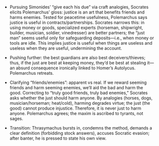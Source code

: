 - Pursuing Simonides’ “give each his due” via craft analogies, Socrates elicits Polemarchus’ gloss: justice is an art that benefits friends and harms enemies. Tested for peacetime usefulness, Polemarchus says justice is useful in contracts/partnerships. Socrates narrows this: in using money or goods, specialized experts (horseman, shipwright, builder, musician, soldier, vinedresser) are better partners; the “just man” seems useful only for safeguarding deposits—i.e., when money or tools are idle. This implies justice is useful when things are useless and useless when they are useful, undermining the account.

- Pushing further: the best guardians are also best deceivers/thieves; thus, if the just are best at keeping money, they’d be best at stealing it—an absurd consequence ironically linked to Homer’s Autolycus. Polemarchus retreats.

- Clarifying “friends/enemies”: apparent vs real. If we reward seeming friends and harm seeming enemies, we’ll aid the bad and harm the good. Correcting to “truly good friends, truly bad enemies,” Socrates asks whether the just should harm anyone. By analogies (horses, dogs, musician/horseman; heat/cold), harming degrades virtue; the just (the good) cannot produce injustice. Therefore, it is never just to harm anyone. Polemarchus agrees; the maxim is ascribed to tyrants, not sages.

- Transition: Thrasymachus bursts in, condemns the method, demands a clear definition (forbidding stock answers), accuses Socratic evasion; after banter, he is pressed to state his own view.
